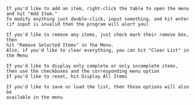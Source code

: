     If you'd like to add an item, right-click the table to open the menu and hit "Add Item."
    To modify anything just double-click, input something, and hit enter 
    (if input is invalid then the program will alert you)
    
    If you'd like to remove any items, just check mark their remove box, then
    hit "Remove Selected Items" in the Menu.
    Also, if you'd like to clear everything, you can hit "Clear List" in the Menu

    If you'd like to display only complete or only incomplete items,
    then use the checkboxes and the corresponding menu option
    If you'd like to reset, hit Display All Items

    If you'd like to save or load the list, then those options will also be
    available in the menu